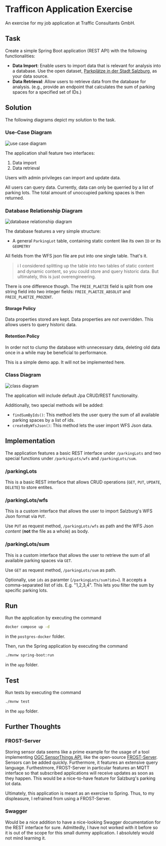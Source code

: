 # Trafficon Application Exercise

An exercise for my job application at Traffic Consultants GmbH.



## Task

Create a simple Spring Boot application (REST API) with the following functionalities:

- **Data Import**:
Enable users to import data that is relevant for analysis into a database. Use the open dataset, [Parkplätze in der Stadt Salzburg](https://www.data.gv.at/katalog/de/dataset/stadt-wien_parkpltzeinderstadtsalzburg), as your data source.
- **Data Retrieval**:
Allow users to retrieve data from the database for analysis. (e.g., provide an endpoint that calculates the sum of parking spaces for a specified set of IDs.)



## Solution

The following diagrams depict my solution to the task.


### Use-Case Diagram

![use case diagram](./diagrams/use-case.drawio.svg)

The application shall feature two interfaces:

1) Data import
2) Data retrieval

Users with admin privileges can import and update data.

All users can query data. Currently, data can only be querried by a list of parking lots. The total amount of unoccupied parking spaces is then returned.


### Database Relationship Diagram

![database relationship diagram](./diagrams/database-relationship.drawio.svg)

The database features a very simple structure:

- A general `ParkingLot` table, containing static content like its own `ID` or its `GEOMETRY`

All fields from the WFS json file are put into one single table. That's it.

> ℹ️ I considered splitting up the table into two tables of static content and dynamic content, so you could store and query historic data. But ultimately, this is just overengineering.

There is one difference though. The `FREIE_PLAETZE` field is split from one string field into two integer fields: `FREIE_PLAETZE_ABSOLUT` and `FREIE_PLAETZE_PROZENT`.

#### Storage Policy

Data properties stored are kept. Data properties are _not_ overridden. This allows users to query historic data.

#### Retention Policy

In order not to clump the database with unnecessary data, deleting old data once in a while may be beneficial to performance.

This is a simple demo app. It will not be implemented here.


### Class Diagram

![class diagram](./diagrams/class.drawio.svg)

The application will include default Jpa CRUD/REST functionality.

Additionally, two special methods will be added:

 - `findSumByIds()`: This method lets the user query the sum of all available parking spaces by a list of ids.
 - `createByWfsJson()`: This method lets the user import WFS Json data.



## Implementation

The application features a basic REST interface under `/parkingLots` and two special functions under `/parkingLots/wfs` and `/parkingLots/sum`.


### /parkingLots

This is a basic REST interface that allows CRUD operations (`GET`, `PUT`, `UPDATE`, `DELETE`) to store entites.


### /parkingLots/wfs

This is a custom interface that allows the user to import Salzburg's WFS Json format via `PUT`.

Use `PUT` as request method, `/parkingLots/wfs` as path and the WFS Json _content_ (**not** the file as a whole) as body.


### /parkingLots/sum

This is a custom interface that allows the user to retrieve the sum of all available parking spaces via `GET`.

Use `GET` as request method, `/parkingLots/sum` as path.

Optionally, use `ids` as paramter (`/parkingLots/sum?ids=`). It accepts a comma-separated list of ids. E.g. "1,2,3,4". This lets you filter the sum by specific parking lots.



## Run

Run the application by executing the command

```bash
docker compose up -d
```

in the `postgres-docker` folder.

Then, run the Spring application by executing the command

```bash
./mvnw spring-boot:run
```

in the `app` folder.



## Test

Run tests by executing the command

```bash
./mvnw test
```

in the `app` folder.

## Further Thoughts


### FROST-Server

Storing sensor data seems like a prime example for the usage of a tool implementing [OGC SensorThings API](https://www.ogc.org/publications/standard/sensorthings/), like the open-source [FROST-Server](https://fraunhoferiosb.github.io/FROST-Server/). Sensors can be added quickly. Furthermore, it features an extensive query language. Furthestmore, FROST-Server in particular features an MQTT interface so that subscribed applications will receive updates as soon as they happen. This would be a nice-to-have feature for Salzburg's parking lot data.

Ultimately, this application is meant as an exercise to Spring. Thus, to my displeasure, I refrained from using a FROST-Server.


### Swagger

Would be a nice addition to have a nice-looking Swagger documentation for the REST interface for sure. Admittedly, I have not worked with it before so it is out of the scope for this small dummy application. I absolutely would not mind learning it.